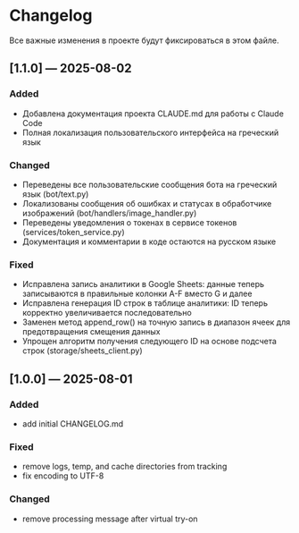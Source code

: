 # Changelog

Все важные изменения в проекте будут фиксироваться в этом файле.

## [1.1.0] — 2025-08-02
### Added
- Добавлена документация проекта CLAUDE.md для работы с Claude Code
- Полная локализация пользовательского интерфейса на греческий язык

### Changed
- Переведены все пользовательские сообщения бота на греческий язык (bot/text.py)
- Локализованы сообщения об ошибках и статусах в обработчике изображений (bot/handlers/image_handler.py)  
- Переведены уведомления о токенах в сервисе токенов (services/token_service.py)
- Документация и комментарии в коде остаются на русском языке

### Fixed
- Исправлена запись аналитики в Google Sheets: данные теперь записываются в правильные колонки A-F вместо G и далее
- Исправлена генерация ID строк в таблице аналитики: ID теперь корректно увеличивается последовательно
- Заменен метод append_row() на точную запись в диапазон ячеек для предотвращения смещения данных
- Упрощен алгоритм получения следующего ID на основе подсчета строк (storage/sheets_client.py)

## [1.0.0] — 2025-08-01
### Added
- add initial CHANGELOG.md

### Fixed
- remove logs, temp, and cache directories from tracking
- fix encoding to UTF-8

### Changed
- remove processing message after virtual try-on
